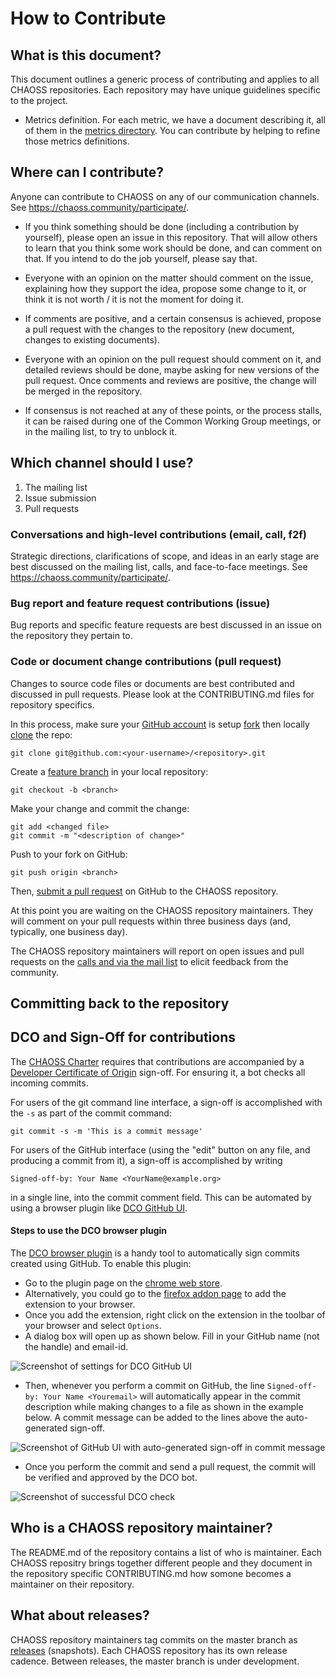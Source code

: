# How to Contribute

## What is this document?

This document outlines a generic process of contributing and applies to all CHAOSS repositories. Each repository may have unique guidelines specific to the project.

* Metrics definition. For each metric, we have a document describing it,
all of them in the [metrics directory](metrics).
You can contribute by helping to refine those metrics definitions.

## Where can I contribute?

Anyone can contribute to CHAOSS on any of our communication channels. See <https://chaoss.community/participate/>.

* If you think something should be done (including a contribution by yourself), please open an issue in this repository. That will allow others to learn that you think some work should be done, and can comment on that. If you intend to do the job yourself, please say that.

* Everyone with an opinion on the matter should comment on the issue, explaining how they support the idea, propose some change to it, or think it is not worth / it is not the moment for doing it.

* If comments are positive, and a certain consensus is achieved, propose a pull request with the changes to the repository (new document, changes to existing documents).

* Everyone with an opinion on the pull request should comment on it, and detailed reviews should be done, maybe asking for new versions of the pull request. Once comments and reviews are positive, the change will be merged in the repository.

* If consensus is not reached at any of these points, or the process stalls, it can be raised during one of the Common Working Group meetings, or in the mailing list, to try to unblock it.

## Which channel should I use?
1. The mailing list
2. Issue submission
3. Pull requests

### Conversations and high-level contributions (email, call, f2f)

Strategic directions, clarifications of scope, and ideas in an early stage are best discussed on the mailing list, calls, and face-to-face meetings. See <https://chaoss.community/participate/>.

### Bug report and feature request contributions (issue)

Bug reports and specific feature requests are best discussed in an issue on the repository they pertain to.

### Code or document change contributions (pull request)

Changes to source code files or documents are best contributed and discussed in pull requests. Please look at the CONTRIBUTING.md files for repository specifics.

In this process, make sure your [GitHub account][ssh] is setup [fork][fork] then locally [clone][clone] the repo:

    git clone git@github.com:<your-username>/<repository>.git

Create a [feature branch][fb] in your local repository:

    git checkout -b <branch>

Make your change and commit the change:

    git add <changed file>
    git commit -m "<description of change>"

Push to your fork on GitHub:

    git push origin <branch>

Then, [submit a pull request][pr] on GitHub to the CHAOSS repository.

[ssh]: https://help.github.com/articles/connecting-to-github-with-ssh/
[fork]: https://help.github.com/articles/fork-a-repo/
[fb]: https://www.atlassian.com/git/tutorials/comparing-workflows/feature-branch-workflow
[pr]: https://github.com/thoughtbot/factory_girl_rails/compare/
[clone]: https://help.github.com/articles/cloning-a-repository/

At this point you are waiting on the CHAOSS repository maintainers. They will comment on your pull requests
within three business days (and, typically, one business day).

The CHAOSS repository maintainers will report on open issues and pull requests on the [calls and via the mail list][participate] to elicit feedback from the community.

[participate]: https://chaoss.community/participate/

## Committing back to the repository
## DCO and Sign-Off for contributions

The [CHAOSS Charter](https://github.com/chaoss/governance/blob/master/project-charter.md) requires that contributions
are accompanied by a [Developer Certificate of Origin](http://developercertificate.org) sign-off.
For ensuring it, a bot checks all incoming commits.

For users of the git command line interface, a sign-off is accomplished with the `-s` as part of the commit command: 

```
git commit -s -m 'This is a commit message'
```

For users of the GitHub interface (using the "edit" button on any file, and producing a commit from it),
a sign-off is accomplished by writing

```
Signed-off-by: Your Name <YourName@example.org>
```

in a single line, into the commit comment field. This can be automated by using a browser plugin like
[DCO GitHub UI](https://github.com/scottrigby/dco-gh-ui).

#### Steps to use the DCO browser plugin
The  [DCO browser plugin](https://github.com/scottrigby/dco-gh-ui) is a handy tool to automatically sign commits created using GitHub. 
To enable this plugin: 

- Go to the plugin page on the [chrome web store](https://chrome.google.com/webstore/detail/dco-github-ui/onhgmjhnaeipfgacbglaphlmllkpoijo).
- Alternatively, you could go to the [firefox addon page](https://addons.mozilla.org/en-US/firefox/addon/scott-rigby/) to add the extension to your browser.
- Once you add the extension, right click on the extension in the toolbar of your browser and select `Options`. 
- A dialog box will open up as shown below. Fill in your GitHub name (not the handle) and email-id. 

 ![Screenshot of settings for DCO GitHub UI](https://user-images.githubusercontent.com/31214064/55411911-194c8500-5584-11e9-8b56-c8f94b6fa213.png)

- Then, whenever you perform a commit on GitHub, the line `Signed-off-by: Your Name <Youremail>` will automatically appear in the commit description while making changes to a file as shown in the example below. A commit message can be added to the lines above the auto-generated sign-off. 

![Screenshot of GitHub UI with auto-generated sign-off in commit message](https://user-images.githubusercontent.com/31214064/55423206-127d3c80-559b-11e9-9a5e-6300105b8858.png)

- Once you perform the commit and send a pull request, the commit will be verified and approved by the DCO bot. 

 ![Screenshot of successful DCO check](https://user-images.githubusercontent.com/31214064/55415829-5f591700-558b-11e9-93ae-07b0ed432a53.png)



## Who is a CHAOSS repository maintainer?

The README.md of the repository contains a list of who is maintainer. Each CHAOSS repositry brings together different people and they document in the repository specific CONTRIBUTING.md how somone becomes a maintainer on their repository.

## What about releases?

CHAOSS repository maintainers tag commits on the master branch as [releases][rl] (snapshots). Each CHAOSS repository has its own release cadence. Between releases, the master branch is under development.

[rl]: https://help.github.com/articles/about-releases/
